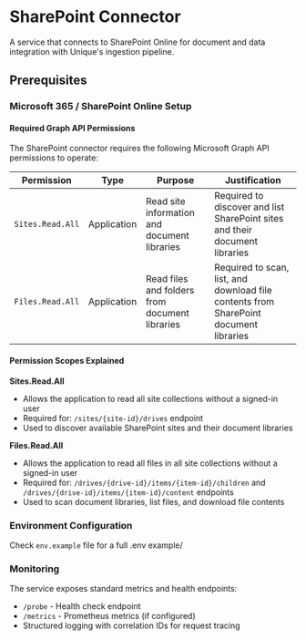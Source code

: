 # SharePoint Connector

A service that connects to SharePoint Online for document and data integration with Unique's ingestion pipeline.

## Prerequisites

### Microsoft 365 / SharePoint Online Setup

#### Required Graph API Permissions

The SharePoint connector requires the following Microsoft Graph API permissions to operate:

| Permission | Type | Purpose | Justification |
|------------|------|---------|---------------|
| `Sites.Read.All` | Application | Read site information and document libraries | Required to discover and list SharePoint sites and their document libraries |
| `Files.Read.All` | Application | Read files and folders from document libraries | Required to scan, list, and download file contents from SharePoint document libraries |

#### Permission Scopes Explained

**Sites.Read.All**
- Allows the application to read all site collections without a signed-in user
- Required for: `/sites/{site-id}/drives` endpoint
- Used to discover available SharePoint sites and their document libraries

**Files.Read.All**
- Allows the application to read all files in all site collections without a signed-in user
- Required for: `/drives/{drive-id}/items/{item-id}/children` and `/drives/{drive-id}/items/{item-id}/content` endpoints
- Used to scan document libraries, list files, and download file contents

### Environment Configuration
Check `env.example` file for a full .env example/ 

### Monitoring

The service exposes standard metrics and health endpoints:
- `/probe` - Health check endpoint
- `/metrics` - Prometheus metrics (if configured)
- Structured logging with correlation IDs for request tracing
